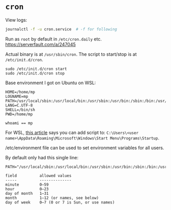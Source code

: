 # `cron`

View logs:

```sh
journalctl -f -u cron.service  # -f for following
```

Run as `root` by default in `/etc/cron.daily` etc. <https://serverfault.com/a/247045>


Actual binary is at `/usr/sbin/cron`.
The script to start/stop is at `/etc/init.d/cron`.

```
sudo /etc/init.d/cron start
sudo /etc/init.d/cron stop
```

Base environment I got on Ubuntu on WSL:

```
HOME=/home/mp
LOGNAME=mp
PATH=/usr/local/sbin:/usr/local/bin:/usr/sbin:/usr/bin:/sbin:/bin:/usr/games:/usr/local/games:/snap/bin
LANG=C.UTF-8
SHELL=/bin/sh
PWD=/home/mp

whoami == mp
```

For WSL, [this article](https://julienharbulot.com/cron-windows.html) says you can add script to:
`C:\Users\<user name>\AppData\Roaming\Microsoft\Windows\Start Menu\Programs\Startup`.

/etc/environment file can be used to set environment variables for all users.

By default only had this single line:

```
PATH="/usr/local/sbin:/usr/local/bin:/usr/sbin:/usr/bin:/sbin:/bin:/usr/games:/usr/local/games:/snap/bin"
```

```
field          allowed values
-----          --------------
minute         0–59
hour           0–23
day of month   1–31
month          1–12 (or names, see below)
day of week    0–7 (0 or 7 is Sun, or use names)
```

